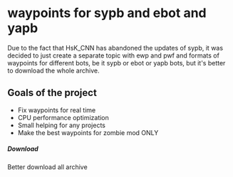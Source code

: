 # waypoints for sypb and ebot and yapb
Due to the fact that HsK_CNN has abandoned the updates of sypb, it was decided to just create a separate topic with ewp and pwf and formats of waypoints for different bots, be it sypb or ebot or yapb bots, but it's better to download the whole archive.

## Goals of the project
<ul>
<li>Fix waypoints for real time</li>
<li>CPU performance optimization</li>
<li>Small helping for any projects</li>
  <li>Make the best waypoints for zombie mod ONLY</li>
</ul>

##### Download
Better download all archive

